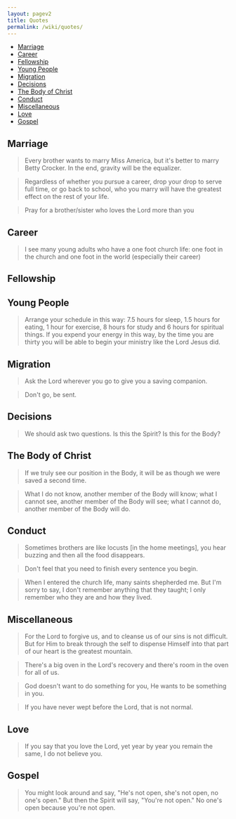 ```yaml
---
layout: pagev2
title: Quotes
permalink: /wiki/quotes/
---
```

- [Marriage](#marriage)
- [Career](#career)
- [Fellowship](#fellowship)
- [Young People](#young-people)
- [Migration](#migration)
- [Decisions](#decisions)
- [The Body of Christ](#the-body-of-christ)
- [Conduct](#conduct)
- [Miscellaneous](#miscellaneous)
- [Love](#love)
- [Gospel](#gospel)

## Marriage

>Every brother wants to marry Miss America, but it's better to marry Betty Crocker. In the end, gravity will be the equalizer.

>Regardless of whether you pursue a career, drop your drop to serve full time, or go back to school, who you marry will have the greatest effect on the rest of your life.

>Pray for a brother/sister who loves the Lord more than you

## Career

>I see many young adults who have a one foot church life: one foot in the church and one foot in the world (especially their career)

## Fellowship

## Young People

>Arrange your schedule in this way: 7.5 hours for sleep, 1.5 hours for eating, 1 hour for exercise, 8 hours for study and 6 hours for spiritual things. If you expend your energy in this way, by the time you are thirty you will be able to begin your ministry like the Lord Jesus did.

## Migration

>Ask the Lord wherever you go to give you a saving companion.

>Don't go, be sent.

## Decisions

>We should ask two questions. Is this the Spirit? Is this for the Body?

## The Body of Christ

>If we truly see our position in the Body, it will be as though we were saved a second time.

>What I do not know, another member of the Body will know; what I cannot see, another member of the Body will see; what I cannot do, another member of the Body will do.

## Conduct

>Sometimes brothers are like locusts [in the home meetings], you hear buzzing and then all the food disappears.

>Don't feel that you need to finish every sentence you begin.

>When I entered the church life, many saints shepherded me. But I'm sorry to say, I don't remember anything that they taught; I only remember who they are and how they lived.

## Miscellaneous

>For the Lord to forgive us, and to cleanse us of our sins is not difficult. But for Him to break through the self to dispense Himself into that part of our heart is the greatest mountain.

>There's a big oven in the Lord's recovery and there's room in the oven for all of us.

>God doesn't want to do something for you, He wants to be something in you.

>If you have never wept before the Lord, that is not normal.

## Love

>If you say that you love the Lord, yet year by year you remain the same, I do not believe you.

## Gospel

>You might look around and say, "He's not open, she's not open, no one's open." But then the Spirit will say, "You're not open." No one's open because you're not open.